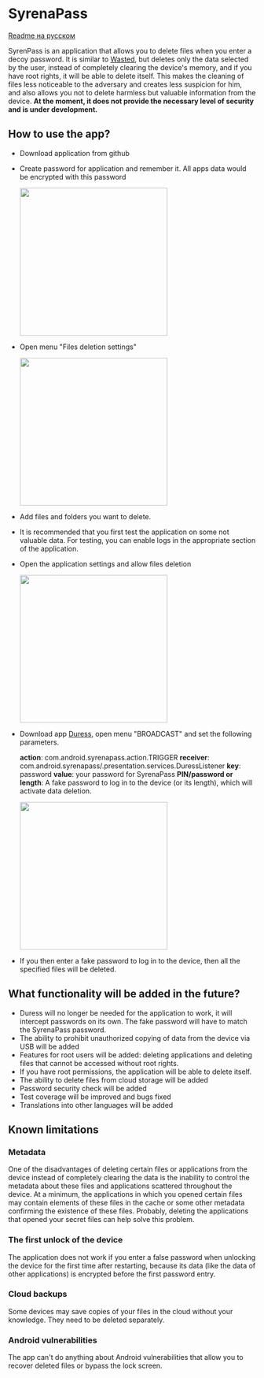 # SyrenaPass
[Readme на русском](./README_RU.md)

SyrenPass is an application that allows you to delete files when you enter a decoy password. It is similar to [Wasted](https://github.com/x13a/Wasted), but deletes only the data selected by the user, instead of completely clearing the device's memory, and if you have root rights, it will be able to delete itself. This makes the cleaning of files less noticeable to the adversary and creates less suspicion for him, and also allows you not to delete harmless but valuable information from the device.
**At the moment, it does not provide the necessary level of security and is under development.**
## How to use the app?
* Download application from github
* Create password for application and remember it. All apps data would be encrypted with this password

  <img src="./img/enter_password.jpg" width="300"/>
* Open menu "Files deletion settings"

  <img src="./img/setup_files.jpg" width="300"/>
* Add files and folders you want to delete.
* It is recommended that you first test the application on some not valuable data. For testing, you can enable logs in the appropriate section of the application.
* Open the application settings and allow files deletion

  <img src="./img/enable_deletion.jpg" width="300"/>
* Download app [Duress](https://github.com/x13a/Duress), open menu "BROADCAST" and set the following parameters.

  **action**: com.android.syrenapass.action.TRIGGER
  **receiver**: com.android.syrenapass/.presentation.services.DuressListener
  **key**: password
  **value**: your password for SyrenaPass
  **PIN/password or length**: A fake password to log in to the device (or its length), which will activate data deletion.

  <img src="./img/setup_duress.jpg" width="300"/>
* If you then enter a fake password to log in to the device, then all the specified files will be deleted.
## What functionality will be added in the future?
* Duress will no longer be needed for the application to work, it will intercept passwords on its own. The fake password will have to match the SyrenaPass password.
* The ability to prohibit unauthorized copying of data from the device via USB will be added
* Features for root users will be added: deleting applications and deleting files that cannot be accessed without root rights.
* If you have root permissions, the application will be able to delete itself.
* The ability to delete files from cloud storage will be added
* Password security check will be added
* Test coverage will be improved and bugs fixed
* Translations into other languages will be added

## Known limitations

### Metadata
One of the disadvantages of deleting certain files or applications from the device instead of completely clearing the data is the inability to control the metadata about these files and applications scattered throughout the device. At a minimum, the applications in which you opened certain files may contain elements of these files in the cache or some other metadata confirming the existence of these files. Probably, deleting the applications that opened your secret files can help solve this problem.
### The first unlock of the device
The application does not work if you enter a false password when unlocking the device for the first time after restarting, because its data (like the data of other applications) is encrypted before the first password entry.
### Cloud backups
Some devices may save copies of your files in the cloud without your knowledge. They need to be deleted separately.
### Android vulnerabilities
The app can't do anything about Android vulnerabilities that allow you to recover deleted files or bypass the lock screen.
